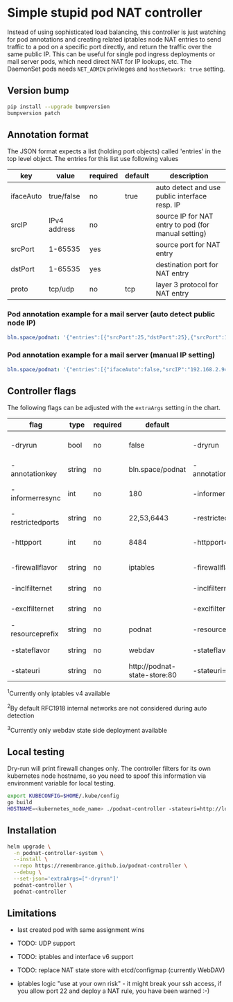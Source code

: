 # Simple stupid pod NAT controller

Instead of using sophisticated load balancing, this controller is just watching for pod annotations and creating related iptables node NAT entries to send traffic to a pod on a specific port directly, and return the traffic over the same public IP. This can be useful for single pod ingress deployments or mail server pods, which need direct NAT for IP lookups, etc. The DaemonSet pods needs `NET_ADMIN` privileges and `hostNetwork: true` setting.

## Version bump

```bash
pip install --upgrade bumpversion
bumpversion patch
```

## Annotation format

The JSON format expects a list (holding port objects) called 'entries' in the top level object. The entries for this list use following values

| key       | value        | required | default | description                                         |
| --------- | ------------ | -------- | ------- | --------------------------------------------------- |
| ifaceAuto | true/false   | no       | true    | auto detect and use public interface resp. IP       |
| srcIP     | IPv4 address | no       |         | source IP for NAT entry to pod (for manual setting) |
| srcPort   | 1-65535      | yes      |         | source port for NAT entry                           |
| dstPort   | 1-65535      | yes      |         | destination port for NAT entry                      |
| proto     | tcp/udp      | no       | tcp     | layer 3 protocol for NAT entry                      |

### Pod annotation example for a mail server (auto detect public node IP)

```yaml
bln.space/podnat: '{"entries":[{"srcPort":25,"dstPort":25},{"srcPort":143,"dstPort":143},{"srcPort":587,"dstPort":587}]}'
```

### Pod annotation example for a mail server (manual IP setting)

```yaml
bln.space/podnat: '{"entries":[{"ifaceAuto":false,"srcIP":"192.168.2.94","srcPort":25,"dstPort":25},{"ifaceAuto":false,"srcIP":"192.168.2.94","srcPort":143,"dstPort":143},{"ifaceAuto":false,"srcIP":"192.168.2.94","srcPort":587,"dstPort":587}]}'
```

## Controller flags

The following flags can be adjusted with the `extraArgs` setting in the chart.

| flag             | type   | required | default                      | example                        | description                                 |
| ---------------- | ------ | -------- | ---------------------------- | ------------------------------ | ------------------------------------------- |
| -dryrun          | bool   | no       | false                        | -dryrun                        | just print changes to firewall              |
| -annotationkey   | string | no       | bln.space/podnat             | -annotationkey=example.com/nat | annotation for pods                         |
| -informerresync  | int    | no       | 180                          | -informerresync=600            | interval of automatic pod informer refresh  |
| -restrictedports | string | no       | 22,53,6443                   | -restrictedports=22,6443       | configure NAT excluded ports                |
| -httpport        | int    | no       | 8484                         | -httpport=8585                 | http port for pod nat controller daemon set |
| -firewallflavor  | string | no       | iptables                     | -firewallflavor=other          | firewall NAT implementation<sup>1</sup>     |
| -inclfilternet   | string | no       |                              | -inclfilternet=1.3.5.7/32      | ignore during auto detection                |
| -exclfilternet   | string | no       |                              | -exclfilternet=192.168.1.0/24  | allow address from net<sup>2</sup>          |
| -resourceprefix  | string | no       | podnat                       | -resourceprefix=iloveipt       | prefix for chains in iptables               |
| -stateflavor     | string | no       | webdav                       | -stateflavor=other             | use different state impl<sup>3</sup>        |
| -stateuri        | string | no       | http://podnat-state-store:80 | -stateuri=http://othersvc:80   | state URI endpoint                          |

<sup>1</sup>Currently only iptables v4 available

<sup>2</sup>By default RFC1918 internal networks are not considered during auto detection

<sup>3</sup>Currently only webdav state side deployment available

## Local testing

Dry-run will print firewall changes only. The controller filters for its own kubernetes node hostname, so you need to spoof this information via environment variable for local testing.

```bash
export KUBECONFIG=$HOME/.kube/config
go build
HOSTNAME=<kubernetes_node_name> ./podnat-controller -stateuri=http://localhost:8080 -excludefilternetworks=192.168.0.0/16 -logtostderr -dryrun
```

## Installation

```bash
helm upgrade \
  -n podnat-controller-system \
  --install \
  --repo https://remembrance.github.io/podnat-controller \
  --debug \
  --set-json='extraArgs=["-dryrun"]'
  podnat-controller \
  podnat-controller
```

## Limitations

- last created pod with same assignment wins

- TODO: UDP support

- TODO: iptables and interface v6 support

- TODO: replace NAT state store with etcd/configmap (currently WebDAV)

- iptables logic "use at your own risk" - it might break your ssh access, if you allow port 22 and deploy a NAT rule, you have been warned :-)
